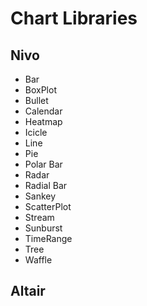 # Chart Libraries
## Nivo
- Bar
- BoxPlot
- Bullet
- Calendar
- Heatmap
- Icicle
- Line
- Pie
- Polar Bar
- Radar
- Radial Bar
- Sankey
- ScatterPlot
- Stream
- Sunburst
- TimeRange
- Tree
- Waffle

## Altair
